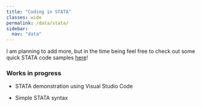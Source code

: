 ```yaml
---
title: "Coding in STATA"
classes: wide
permalink: /data/stata/
sidebar:
  nav: "data"
---
```


I am planning to add more, but in the time being feel free to check out some quick STATA code samples [here](https://github.com/AndrewAFerrante/Public_Samples/tree/main/STATA)!

### Works in progress

* STATA demonstration using Visual Studio Code

* Simple STATA syntax
